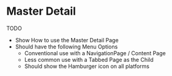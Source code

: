 # Master Detail

TODO

- Show How to use the Master Detail Page
- Should have the following Menu Options
  - Conventional use with a NavigationPage / Content Page
  - Less common use with a Tabbed Page as the Child
  - Should show the Hamburger icon on all platforms
